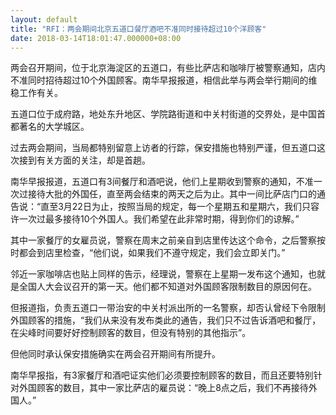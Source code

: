 ```yaml
---
layout: default
title: "RFI：两会期间北京五道口餐厅酒吧不准同时接待超过10个洋顾客"
date: 2018-03-14T18:01:47.000000+08:00
---
```


两会召开期间，位于北京海淀区的五道口，有些比萨店和咖啡厅被警察通知，店内不准同时招待超过10个外国顾客。南华早报报道，相信此举与两会举行期间的维稳工作有关。

五道口位于成府路，地处东升地区、学院路街道和中关村街道的交界处，是中国首都著名的大学城区。

过去两会期间，当局都特别留意上访者的行踪，保安措施也特别严谨，但五道口这次接到有关方面的关注，却是首趟。

南华早报报道，五道口有3间餐厅和酒吧说，他们上星期收到警察的通知，不准一次过接待大批的外国任，直至两会结束的两天之后为止。其中一间比萨店门口的通告说：“直至3月22日为止，按照当局的规定，每一个星期五和星期六，我们只容许一次过最多接待10个外国人。我们希望在此非常时期，得到你们的谅解。”

其中一家餐厅的女雇员说，警察在周末之前亲自到店里传达这个命令，之后警察按时都会到店里检查，“他们说，如果我们不遵守规定，我们会立即关门。”

邻近一家咖啡店也贴上同样的告示，经理说，警察在上星期一发布这个通知，也就是全国人大会议召开的第一天。他们都不知道对外国顾客限制数目的原因何在。

但报道指，负责五道口一带治安的中关村派出所的一名警察，却否认曾经下令限制外国顾客的措施，“我们从来没有发布类此的通告，我们只不过告诉酒吧和餐厅，在尖峰时间要好好控制顾客的数目，但没有特别的其他指示”。

但他同时承认保安措施确实在两会召开期间有所提升。

南华早报指，有3家餐厅和酒吧证实他们必须要控制顾客的数目，而且还要特别针对外国顾客的数目，其中一家比萨店的雇员说：“晚上8点之后，我们不再接待外国人。”

